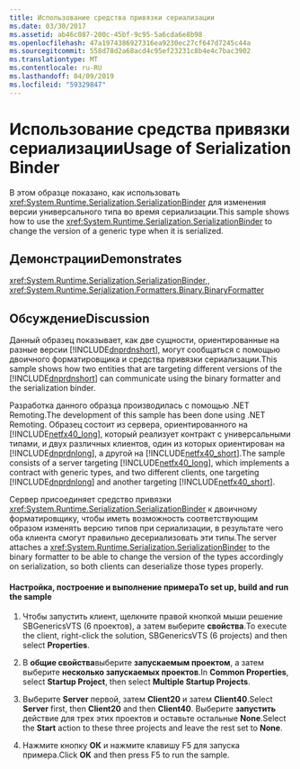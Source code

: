 ```yaml
---
title: Использование средства привязки сериализации
ms.date: 03/30/2017
ms.assetid: ab46c087-200c-45bf-9c95-5a6cda6e8b98
ms.openlocfilehash: 47a1974386927316ea9230ec27cf647d7245c44a
ms.sourcegitcommit: 558d78d2a68acd4c95ef23231c8b4e4c7bac3902
ms.translationtype: MT
ms.contentlocale: ru-RU
ms.lasthandoff: 04/09/2019
ms.locfileid: "59329847"
---
```

# <a name="usage-of-serialization-binder"></a><span data-ttu-id="d8f1d-102">Использование средства привязки сериализации</span><span class="sxs-lookup"><span data-stu-id="d8f1d-102">Usage of Serialization Binder</span></span>
<span data-ttu-id="d8f1d-103">В этом образце показано, как использовать <xref:System.Runtime.Serialization.SerializationBinder> для изменения версии универсального типа во время сериализации.</span><span class="sxs-lookup"><span data-stu-id="d8f1d-103">This sample shows how to use the <xref:System.Runtime.Serialization.SerializationBinder> to change the version of a generic type when it is serialized.</span></span>  
  
## <a name="demonstrates"></a><span data-ttu-id="d8f1d-104">Демонстрации</span><span class="sxs-lookup"><span data-stu-id="d8f1d-104">Demonstrates</span></span>  
 <xref:System.Runtime.Serialization.SerializationBinder><span data-ttu-id="d8f1d-105">,</span><span class="sxs-lookup"><span data-stu-id="d8f1d-105">,</span></span> <xref:System.Runtime.Serialization.Formatters.Binary.BinaryFormatter>  
  
## <a name="discussion"></a><span data-ttu-id="d8f1d-106">Обсуждение</span><span class="sxs-lookup"><span data-stu-id="d8f1d-106">Discussion</span></span>  
 <span data-ttu-id="d8f1d-107">Данный образец показывает, как две сущности, ориентированные на разные версии [!INCLUDE[dnprdnshort](../../../../includes/dnprdnshort-md.md)], могут сообщаться с помощью двоичного форматировщика и средства привязки сериализации.</span><span class="sxs-lookup"><span data-stu-id="d8f1d-107">This sample shows how two entities that are targeting different versions of the [!INCLUDE[dnprdnshort](../../../../includes/dnprdnshort-md.md)] can communicate using the binary formatter and the serialization binder.</span></span>  
  
 <span data-ttu-id="d8f1d-108">Разработка данного образца производилась с помощью .NET Remoting.</span><span class="sxs-lookup"><span data-stu-id="d8f1d-108">The development of this sample has been done using .NET Remoting.</span></span> <span data-ttu-id="d8f1d-109">Образец состоит из сервера, ориентированного на [!INCLUDE[netfx40_long](../../../../includes/netfx40-long-md.md)], который реализует контракт с универсальными типами, и двух различных клиентов, один из которых ориентирован на [!INCLUDE[dnprdnlong](../../../../includes/dnprdnlong-md.md)], а другой на [!INCLUDE[netfx40_short](../../../../includes/netfx40-short-md.md)].</span><span class="sxs-lookup"><span data-stu-id="d8f1d-109">The sample consists of a server targeting [!INCLUDE[netfx40_long](../../../../includes/netfx40-long-md.md)], which implements a contract with generic types, and two different clients, one targeting [!INCLUDE[dnprdnlong](../../../../includes/dnprdnlong-md.md)] and another targeting [!INCLUDE[netfx40_short](../../../../includes/netfx40-short-md.md)].</span></span>  
  
 <span data-ttu-id="d8f1d-110">Сервер присоединяет средство привязки <xref:System.Runtime.Serialization.SerializationBinder> к двоичному форматировщику, чтобы иметь возможность соответствующим образом изменять версию типов при сериализации, в результате чего оба клиента смогут правильно десериализовать эти типы.</span><span class="sxs-lookup"><span data-stu-id="d8f1d-110">The server attaches a <xref:System.Runtime.Serialization.SerializationBinder> to the binary formatter to be able to change the version of the types accordingly on serialization, so both clients can deserialize those types properly.</span></span>  
  
#### <a name="to-set-up-build-and-run-the-sample"></a><span data-ttu-id="d8f1d-111">Настройка, построение и выполнение примера</span><span class="sxs-lookup"><span data-stu-id="d8f1d-111">To set up, build and run the sample</span></span>  
  
1. <span data-ttu-id="d8f1d-112">Чтобы запустить клиент, щелкните правой кнопкой мыши решение SBGenericsVTS (6 проектов), а затем выберите **свойства**.</span><span class="sxs-lookup"><span data-stu-id="d8f1d-112">To execute the client, right-click the solution, SBGenericsVTS (6 projects) and then select **Properties**.</span></span>  
  
2. <span data-ttu-id="d8f1d-113">В **общие свойства**выберите **запускаемым проектом**, а затем выберите **несколько запускаемых проектов**.</span><span class="sxs-lookup"><span data-stu-id="d8f1d-113">In **Common Properties**, select **Startup Project**, then select **Multiple Startup Projects**.</span></span>  
  
3. <span data-ttu-id="d8f1d-114">Выберите **Server** первой, затем **Client20** и затем **Client40**.</span><span class="sxs-lookup"><span data-stu-id="d8f1d-114">Select **Server** first, then **Client20** and then **Client40**.</span></span> <span data-ttu-id="d8f1d-115">Выберите **запустить** действие для трех этих проектов и оставьте остальные **None**.</span><span class="sxs-lookup"><span data-stu-id="d8f1d-115">Select the **Start** action to these three projects and leave the rest set to **None**.</span></span>  
  
4. <span data-ttu-id="d8f1d-116">Нажмите кнопку **ОК** и нажмите клавишу F5 для запуска примера.</span><span class="sxs-lookup"><span data-stu-id="d8f1d-116">Click **OK** and then press F5 to run the sample.</span></span>
